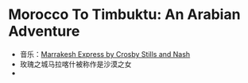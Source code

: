 # Morocco To Timbuktu: An Arabian Adventure
- 音乐：[Marrakesh Express by Crosby Stills and Nash](https://www.youtube.com/watch?v=0AkYLtegF1M)
- 玫瑰之城马拉喀什被称作是沙漠之女
- 
